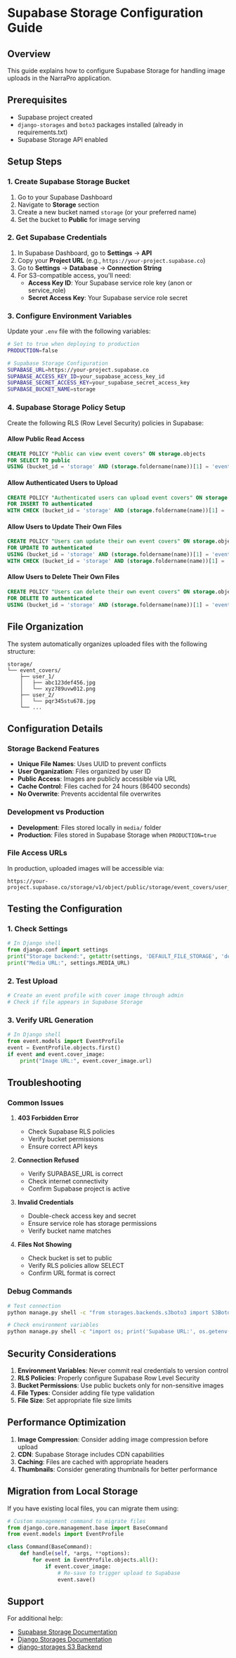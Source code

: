 # Supabase Storage Configuration Guide

## Overview
This guide explains how to configure Supabase Storage for handling image uploads in the NarraPro application.

## Prerequisites
- Supabase project created
- `django-storages` and `boto3` packages installed (already in requirements.txt)
- Supabase Storage API enabled

## Setup Steps

### 1. Create Supabase Storage Bucket

1. Go to your Supabase Dashboard
2. Navigate to **Storage** section
3. Create a new bucket named `storage` (or your preferred name)
4. Set the bucket to **Public** for image serving

### 2. Get Supabase Credentials

1. In Supabase Dashboard, go to **Settings** → **API**
2. Copy your **Project URL** (e.g., `https://your-project.supabase.co`)
3. Go to **Settings** → **Database** → **Connection String**
4. For S3-compatible access, you'll need:
   - **Access Key ID**: Your Supabase service role key (anon or service_role)
   - **Secret Access Key**: Your Supabase service role secret

### 3. Configure Environment Variables

Update your `.env` file with the following variables:

```bash
# Set to true when deploying to production
PRODUCTION=false

# Supabase Storage Configuration
SUPABASE_URL=https://your-project.supabase.co
SUPABASE_ACCESS_KEY_ID=your_supabase_access_key_id
SUPABASE_SECRET_ACCESS_KEY=your_supabase_secret_access_key
SUPABASE_BUCKET_NAME=storage
```

### 4. Supabase Storage Policy Setup

Create the following RLS (Row Level Security) policies in Supabase:

#### Allow Public Read Access
```sql
CREATE POLICY "Public can view event covers" ON storage.objects
FOR SELECT TO public
USING (bucket_id = 'storage' AND (storage.foldername(name))[1] = 'event_covers');
```

#### Allow Authenticated Users to Upload
```sql
CREATE POLICY "Authenticated users can upload event covers" ON storage.objects
FOR INSERT TO authenticated
WITH CHECK (bucket_id = 'storage' AND (storage.foldername(name))[1] = 'event_covers');
```

#### Allow Users to Update Their Own Files
```sql
CREATE POLICY "Users can update their own event covers" ON storage.objects
FOR UPDATE TO authenticated
USING (bucket_id = 'storage' AND (storage.foldername(name))[1] = 'event_covers')
WITH CHECK (bucket_id = 'storage' AND (storage.foldername(name))[1] = 'event_covers');
```

#### Allow Users to Delete Their Own Files
```sql
CREATE POLICY "Users can delete their own event covers" ON storage.objects
FOR DELETE TO authenticated
USING (bucket_id = 'storage' AND (storage.foldername(name))[1] = 'event_covers');
```

## File Organization

The system automatically organizes uploaded files with the following structure:
```
storage/
└── event_covers/
    ├── user_1/
    │   ├── abc123def456.jpg
    │   └── xyz789uvw012.png
    ├── user_2/
    │   └── pqr345stu678.jpg
    └── ...
```

## Configuration Details

### Storage Backend Features
- **Unique File Names**: Uses UUID to prevent conflicts
- **User Organization**: Files organized by user ID
- **Public Access**: Images are publicly accessible via URL
- **Cache Control**: Files cached for 24 hours (86400 seconds)
- **No Overwrite**: Prevents accidental file overwrites

### Development vs Production
- **Development**: Files stored locally in `media/` folder
- **Production**: Files stored in Supabase Storage when `PRODUCTION=true`

### File Access URLs
In production, uploaded images will be accessible via:
```
https://your-project.supabase.co/storage/v1/object/public/storage/event_covers/user_id/filename.jpg
```

## Testing the Configuration

### 1. Check Settings
```python
# In Django shell
from django.conf import settings
print("Storage backend:", getattr(settings, 'DEFAULT_FILE_STORAGE', 'default'))
print("Media URL:", settings.MEDIA_URL)
```

### 2. Test Upload
```python
# Create an event profile with cover image through admin
# Check if file appears in Supabase Storage
```

### 3. Verify URL Generation
```python
# In Django shell
from event.models import EventProfile
event = EventProfile.objects.first()
if event and event.cover_image:
    print("Image URL:", event.cover_image.url)
```

## Troubleshooting

### Common Issues

1. **403 Forbidden Error**
   - Check Supabase RLS policies
   - Verify bucket permissions
   - Ensure correct API keys

2. **Connection Refused**
   - Verify SUPABASE_URL is correct
   - Check internet connectivity
   - Confirm Supabase project is active

3. **Invalid Credentials**
   - Double-check access key and secret
   - Ensure service role has storage permissions
   - Verify bucket name matches

4. **Files Not Showing**
   - Check bucket is set to public
   - Verify RLS policies allow SELECT
   - Confirm URL format is correct

### Debug Commands
```bash
# Test connection
python manage.py shell -c "from storages.backends.s3boto3 import S3Boto3Storage; storage = S3Boto3Storage(); print('Storage configured successfully')"

# Check environment variables
python manage.py shell -c "import os; print('Supabase URL:', os.getenv('SUPABASE_URL'))"
```

## Security Considerations

1. **Environment Variables**: Never commit real credentials to version control
2. **RLS Policies**: Properly configure Supabase Row Level Security
3. **Bucket Permissions**: Use public buckets only for non-sensitive images
4. **File Types**: Consider adding file type validation
5. **File Size**: Set appropriate file size limits

## Performance Optimization

1. **Image Compression**: Consider adding image compression before upload
2. **CDN**: Supabase Storage includes CDN capabilities
3. **Caching**: Files are cached with appropriate headers
4. **Thumbnails**: Consider generating thumbnails for better performance

## Migration from Local Storage

If you have existing local files, you can migrate them using:

```python
# Custom management command to migrate files
from django.core.management.base import BaseCommand
from event.models import EventProfile

class Command(BaseCommand):
    def handle(self, *args, **options):
        for event in EventProfile.objects.all():
            if event.cover_image:
                # Re-save to trigger upload to Supabase
                event.save()
```

## Support

For additional help:
- [Supabase Storage Documentation](https://supabase.com/docs/guides/storage)
- [Django Storages Documentation](https://django-storages.readthedocs.io/)
- [django-storages S3 Backend](https://django-storages.readthedocs.io/en/latest/backends/amazon-S3.html)
